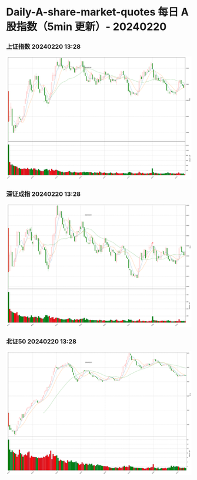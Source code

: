 
# Daily-A-share-market-quotes 每日 A 股指数（5min 更新）- 20240220

### 上证指数 20240220 13:28
![](./fig/2024/2/20240220-sh000001.png)

### 深证成指 20240220 13:28
![](./fig/2024/2/20240220-sz399001.png)

### 北证50 20240220 13:28
![](./fig/2024/2/20240220-bj899050.png)

